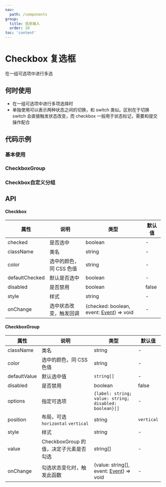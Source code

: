 ```yaml
---
nav:
  path: /components
group:
  title: 信息输入
  order: 10
toc: 'content'
---
```


# Checkbox 复选框
在一组可选项中进行多选
## 何时使用
- 在一组可选项中进行多项选择时
- 单独使用可以表示两种状态之间的切换，和 switch 类似。区别在于切换 switch 会直接触发状态改变，而 checkbox 一般用于状态标记，需要和提交操作配合



## 代码示例

### 基本使用
<code src='pages/Checkbox/index'></code>

### CheckboxGroup
<code src='pages/CheckboxGroup/index'></code>

### Checkbox自定义分组
<code src='pages/CheckboxCustomGroup/index'></code>

## API
#### Checkbox
| 属性 | 说明 | 类型 | 默认值 |
| -----|-----|-----|-----|
| checked | 是否选中 | boolean | - |
| className | 类名| string | - |
| color | 选中的颜色，同 CSS 色值| string | - |
| defaultChecked | 默认是否选中 | boolean | - |
| disabled | 是否禁用  | boolean | false | 
| style | 样式| string | - |
| onChange | 选中状态改变，触发回调 | (checked: boolean, event:  [Event](https://opendocs.alipay.com/mini/framework/event-object)) => void | - |

#### CheckboxGroup
| 属性 | 说明 | 类型 | 默认值 |
| -----|-----|-----|-----|
| className | 类名| string | - |
| color | 选中的颜色，同 CSS 色值| string | - |
| defaultValue | 默认选中值  | `string[]` | - | 
| disabled | 是否禁用  | boolean | false | 
| options | 指定可选项 | `{label: string; value: string; disabled: boolean}[]` | - |
| position | 布局，可选`horizontal` `vertical` | string | `vertical` |
| style | 样式| string | - |
| value | CheckboxGroup 的值，决定子元素是否勾选 | string[] | - |
| onChange | 勾选状态变化时，触发此函数 |(value: string[], event:  [Event](https://opendocs.alipay.com/mini/framework/event-object)) => void | - |

